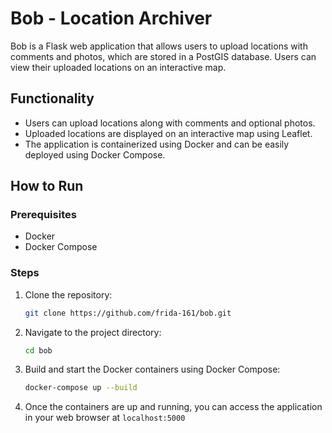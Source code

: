 # Bob - Location Archiver

Bob is a Flask web application that allows users to upload locations with comments and photos, which are stored in a PostGIS database. Users can view their uploaded locations on an interactive map.

## Functionality

- Users can upload locations along with comments and optional photos.
- Uploaded locations are displayed on an interactive map using Leaflet.
- The application is containerized using Docker and can be easily deployed using Docker Compose.

## How to Run

### Prerequisites

- Docker
- Docker Compose

### Steps

1. Clone the repository:

   ```bash
   git clone https://github.com/frida-161/bob.git
   ```

2. Navigate to the project directory:

   ```bash
   cd bob
   ```

3. Build and start the Docker containers using Docker Compose:

   ```bash
   docker-compose up --build
   ```

4. Once the containers are up and running, you can access the application in your web browser at `localhost:5000`
